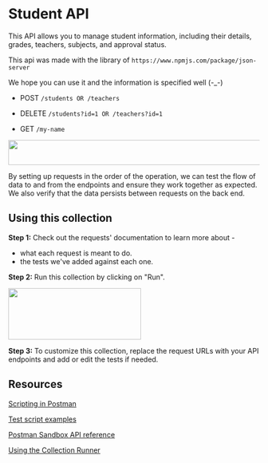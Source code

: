 # Student API

This API allows you to manage student information, including their details, grades, teachers, subjects, and approval status.

This api was made with the library of
`https://www.npmjs.com/package/json-server`

We hope you can use it and the information is specified well (-_-)


- POST    `/students OR /teachers`


- DELETE   `/students?id=1 OR /teachers?id=1`


- GET      `/my-name`
    

<img src="https://content.pstmn.io/544a51ef-69f9-4a67-8ba9-7cfa2c78fcc2/aW1hZ2UucG5n" width="564" height="50">

By setting up requests in the order of the operation, we can test the flow of data to and from the endpoints and ensure they work together as expected. We also verify that the data persists between requests on the back end.

## **Using this collection**

**Step 1:** Check out the requests' documentation to learn more about -

- what each request is meant to do.
- the tests we've added against each one.
    

**Step 2:** Run this collection by clicking on "Run".

<img src="https://content.pstmn.io/84019b0f-69c8-4c5f-98b9-2c90a6f9a0b1/Y29sbGVjdGlvbi1ydW5uZXItYnV0dG9uLmpwZWc=" width="266" height="103">

**Step 3:** To customize this collection, replace the request URLs with your API endpoints and add or edit the tests if needed.

## Resources

[Scripting in Postman](https://learning.postman.com/docs/writing-scripts/intro-to-scripts/)

[Test script examples](https://learning.postman.com/docs/writing-scripts/script-references/test-examples/)

[Postman Sandbox API reference](https://learning.postman.com/docs/sending-requests/grpc/postman-sandbox-api/#writing-assertions)

[Using the Collection Runner](https://learning.postman.com/docs/collections/running-collections/intro-to-collection-runs/)
